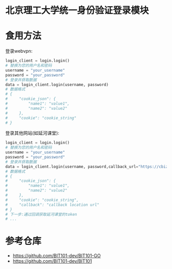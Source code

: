 # 北京理工大学统一身份验证登录模块

# 食用方法

登录webvpn:
```python
login_client = login.login()
# 替换为您的用户名和密码
username = "your_username"
password = "your_password"
# 登录并获取数据
data = login_client.login(username, password)
# 数据格式
# {
#     "cookie_json": {
#         "name1": "value1",
#         "name2": "value2"
#     },
#     "cookie": "cookie_string"
# }
```
登录其他网站(如延河课堂):
```python
login_client = login.login()
# 替换为您的用户名和密码
username = "your_username"
password = "your_password"
# 登录并获取数据
data = login_client.login(username, password,callback_url="https://cbiz.yanhekt.cn/v1/cas/callback")
# 数据格式
# {
#     "cookie_json": {
#         "name1": "value1",
#         "name2": "value2"
#     },
#     "cookie": "cookie_string",
#     "callback": "callback location url"
# }
# 下一步:通过回调获取延河课堂的token
# ...
```

# 参考仓库

+ https://github.com/BIT101-dev/BIT101-GO
+ https://github.com/BIT101-dev/BIT101